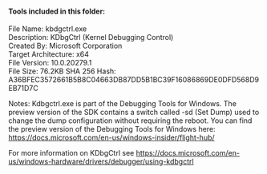 #### Tools included in this folder:

File Name: kbdgctrl.exe  
Description: KDbgCtrl (Kernel Debugging Control)  
Created By: Microsoft Corporation  
Target Architecture: x64  
File Version: 10.0.20279.1  
File Size: 76.2KB 
SHA 256 Hash: A36BFEC3572661B5B8C04663DB87DD5B1BC39F16086869DE0DFD568D9EB71D7C  

Notes:
Kdbgctrl.exe is part of the Debugging Tools for Windows. The preview version of the SDK contains a switch called -sd (Set Dump) used to change the dump configuration without requiring the reboot. You can find the preview version of the Debugging Tools for Windows here: https://docs.microsoft.com/en-us/windows-insider/flight-hub/  
  
For more information on KDbgCtrl see https://docs.microsoft.com/en-us/windows-hardware/drivers/debugger/using-kdbgctrl